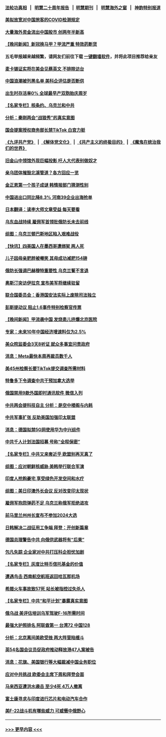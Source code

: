 #### [法轮功真相](https://github.com/gfw-breaker/truth/blob/master/README.md?t=0) &nbsp;&nbsp;|&nbsp;&nbsp; [明慧二十周年报告](https://github.com/gfw-breaker/mh-reports/blob/master/README.md?t=0) &nbsp;&nbsp;|&nbsp;&nbsp;[明慧期刊](https://github.com/gfw-breaker/mh-qikan) &nbsp;&nbsp;|&nbsp;&nbsp; [明慧海外之窗](https://github.com/gfw-breaker/mh-news/blob/master/README.md?t=0) &nbsp;&nbsp;|&nbsp;&nbsp; [神韵特别报道](https://github.com/gfw-breaker/mh-news/blob/master/shenyun.md?t=0)
#### [美拟放宽对中国旅客的COVID检测规定](../pages/nsc418/n13945557.md?t=03082143) 
#### [大量海外资金流出中国股市 创两年半新高](../pages/nsc418/n13945537.md?t=03082143) 
#### [【晚间新闻】新冠换马甲？甲流严重 特效药断货](../pages/nsc418/n13945579.md?t=03082143) 
#### 五毛举报越来越频繁，请网友们前往下载 [一键翻墙软件](https://github.com/gfw-breaker/ssr-accounts)，并将此项目推荐给亲友
#### [麦卡锡证实将在美会见蔡英文 不排除访台](../pages/nsc418/n13945479.md?t=03082143) 
#### [中国浪潮被列黑名单 美科企评估是否断供](../pages/nsc418/n13945357.md?t=03082143) 
#### [出生时存活率0% 全球最早产双胞胎庆周岁](../pages/nsc418/n13945052.md?t=03082143) 
#### [【名家专栏】核条约、乌克兰和中共](../pages/nsc418/n13944896.md?t=03082143) 
#### [分析：秦刚两会“战狼秀”的真实意图](../pages/nsc418/n13945163.md?t=03082143) 
#### [国会提案授权商务部长禁TikTok 白宫力挺](../pages/nsc418/n13945138.md?t=03082143) 
#### [《九评共产党》](https://github.com/begood0513/9ping.md/blob/master/README.md) &nbsp;|&nbsp; [《解体党文化》](../../../../jtdwh.md/blob/master/README.md)  &nbsp;|&nbsp; [《共产主义的终极目的》](../../../../gczydzjmd.md/blob/master/README.md) &nbsp;|&nbsp; [《魔鬼在统治我们的世界》](../../../../mgztzwmdsj.md/blob/master/README.md) 
#### [旧金山中领馆外现巨幅投影 吁人大代表别做奴才](../pages/nsc418/n13944995.md?t=03082143) 
#### [亲乌团体摧毁北溪管道？各方回应一览](../pages/nsc418/n13945055.md?t=03082143) 
#### [金正恩第一个孩子成谜 韩情报部门猜测性别](../pages/nsc418/n13945093.md?t=03082143) 
#### [中国进出口同比降8.3% 河南39企业出海抢单](../pages/nsc418/n13944811.md?t=03082143) 
#### [日本翻译：读李大师文章受益 每天要看](../pages/nsc418/n13944767.md?t=03082143) 
#### [乌东血战持续 雇佣军首领批俄防长未去前线](../pages/nsc418/n13944994.md?t=03082143) 
#### [组图：乌克兰顿巴斯地区陷入艰难战役](../pages/nsc418/n13944770.md?t=03082143) 
#### [【快讯】四美国人在墨西哥遭绑架 两人死](../pages/nsc418/n13945037.md?t=03082143) 
#### [儿子因母亲肥胖被嘲笑 其母成功减肥154磅](../pages/nsc418/n13945005.md?t=03082143) 
#### [俄防长强调巴赫穆特重要性 乌克兰誓不言退](../pages/nsc418/n13944851.md?t=03082143) 
#### [奥斯汀突访伊拉克 宣布美军将继续驻留](../pages/nsc418/n13944974.md?t=03082143) 
#### [联合国委员会：香港国安法实际上废除司法独立](../pages/nsc418/n13944924.md?t=03082143) 
#### [彭斯提动议 阻止1.6事件特别检察官传票](../pages/nsc418/n13944823.md?t=03082143) 
#### [【晚间新闻】甲流袭中国 发烧患儿挤爆北京医院](../pages/nsc418/n13944789.md?t=03082143) 
#### [专家：未来10年中国经济增速料仅为2.5%](../pages/nsc418/n13944705.md?t=03082143) 
#### [美众院监委会3天8听证 就众多事宜问责政府](../pages/nsc418/n13944641.md?t=03082143) 
#### [消息：Meta最快本周再裁员数千人](../pages/nsc418/n13944678.md?t=03082143) 
#### [美45州检察长要TikTok提交调查所需材料](../pages/nsc418/n13944611.md?t=03082143) 
#### [特鲁多下令调查中共干预加拿大选举](../pages/nsc418/n13944600.md?t=03082143) 
#### [俄国禁用9款外国即时通讯软件 微信入列](../pages/nsc418/n13944534.md?t=03082143) 
#### [中共两会提科技自主 分析：是空中楼阁与内耗](../pages/nsc418/n13944137.md?t=03082143) 
#### [中共军事扩张 反助美国加强印太联盟](../pages/nsc418/n13944397.md?t=03082143) 
#### [消息：德国拟禁5G网使用华为中兴组件](../pages/nsc418/n13944416.md?t=03082143) 
#### [中共千人计划法国招募 号称“全程保密”](../pages/nsc418/n13944403.md?t=03082143) 
#### [【名家专栏】中共又来套近乎 欧盟别再天真了](../pages/nsc418/n13943057.md?t=03082143) 
#### [组图：应对朝鲜核威胁 美韩举行联合军演](../pages/nsc418/n13944164.md?t=03082143) 
#### [印度人抢购豪宅 享受绿色开发空间和水疗](../pages/nsc418/n13944302.md?t=03082143) 
#### [组图：美日印澳外长会议 反对改变印太现状](../pages/nsc418/n13942868.md?t=03082143) 
#### [雇佣军抱怨弹药不足 乌克兰称俄军拒绝进攻](../pages/nsc418/n13944185.md?t=03082143) 
#### [前马里兰州州长宣布不参加2024大选](../pages/nsc418/n13944064.md?t=03082143) 
#### [日韩解决二战征用工争端 拜登：开创新篇章](../pages/nsc418/n13944109.md?t=03082143) 
#### [德国总理警告中共 向俄供武器将有“后果”](../pages/nsc418/n13943967.md?t=03082143) 
#### [包凡失踪 企业家对中共打压科企担忧加剧](../pages/nsc418/n13944043.md?t=03082143) 
#### [【名家专栏】灰度比特币信托基金的价值](../pages/nsc418/n13943652.md?t=03082143) 
#### [遭遇鸟击 西南航空航班返回哈瓦那机场](../pages/nsc418/n13943926.md?t=03082143) 
#### [希腊火车事故致57死 站长被指控过失杀人](../pages/nsc418/n13943884.md?t=03082143) 
#### [【名家专栏】中共“和平计划”暴露真实意图](../pages/nsc418/n13943666.md?t=03082143) 
#### [俄乌战 美评估培训乌军驾驶F-16所需时间](../pages/nsc418/n13943721.md?t=03082143) 
#### [最强大护照排名 阿联酋第一 台湾72 中国128](../pages/nsc418/n13943153.md?t=03082143) 
#### [分析：北京离间美欧受挫 两大阵营陷缠斗](../pages/nsc418/n13943304.md?t=03082143) 
#### [英54名国会议员促政府推动释放港47人案被告](../pages/nsc418/n13942858.md?t=03082143) 
#### [消息：花旗、美国银行等大幅裁减中国业务职位](../pages/nsc418/n13943222.md?t=03082143) 
#### [应对中共挑战 欧委会主席下周和拜登会面](../pages/nsc418/n13943208.md?t=03082143) 
#### [马来西亚遭洪水袭击 至少4死 4万人撤离](../pages/nsc418/n13943164.md?t=03082143) 
#### [富士康寻求与印度进行芯片和电动汽车合作](../pages/nsc418/n13943154.md?t=03082143) 
#### [美F-22战斗机有哪些威力 可威慑中俄野心](../pages/nsc418/n13943123.md?t=03082143) 

----
#### [ >>> 更早内容 <<< ](../indexes/nsc418-earlier.md)

